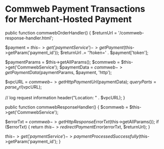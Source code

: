 Commweb Payment Transactions for Merchant-Hosted Payment                                                                         
========================================================

public function commwebOrderHandler()
{
  $returnUrl = '/commweb-response-handler.html';
  
  $payment = $this->get('paymentService')->getPayment($this->getParam('payment_id'));
  $returnUrl .= '?token=' . $payment['token'];
  
  $paymentParams = $this->getAllParams();
  $commweb = $this->get('CommwebService');
  $paymentData = $commweb->getPaymentData($paymentParams, $payment, 'http');
  
  $vpcURL = $commweb->getHttpPaymentUrl($paymentData);
  $queryParts = parse_url($vpcURL);
  
  // log request information
  header("Location: " . $vpcURL);
 }
 
 public function commwebResponseHandler()
 {
  $commweb = $this->get('CommwebService');
 
  $errorTxt = $commweb->getHttpResponseErrorTxt($this->getAllParams());
  if ($errorTxt) {
    return $this->redirectPaymentError($errorTxt, $returnUrl);
  }
  
  $this->get('paymentService')->paymentProcessedSuccessfully($this->getParam('payment_id');
 }
